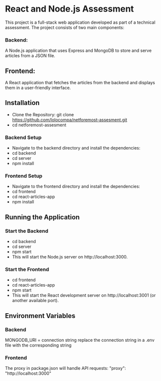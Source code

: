 

# React and Node.js Assessment
This project is a full-stack web application developed as part of a technical assessment. The project consists of two main components:

### Backend: 
A Node.js application that uses Express and MongoDB to store and serve articles from a JSON file.
## Frontend: 
A React application that fetches the articles from the backend and displays them in a user-friendly interface.

## Installation
- Clone the Repository: git clone https://github.com/lolocompa/netforemost-assesment.git
- cd netforemost-assesment
  
### Backend Setup

- Navigate to the backend directory and install the dependencies:
- cd backend
- cd server
- npm install
  
### Frontend Setup

- Navigate to the frontend directory and install the dependencies:
- cd frontend
- cd react-articles-app
- npm install

## Running the Application
### Start the Backend

- cd backend
- cd server
- npm start
- This will start the Node.js server on http://localhost:3000.

### Start the Frontend

- cd frontend
- cd react-articles-app
- npm start
- This will start the React development server on http://localhost:3001 (or another available port).

## Environment Variables

### Backend
MONGODB_URI = connection string
replace the connection string in a .env file with the corresponding string

### Frontend
The proxy in package.json will handle API requests:
"proxy": "http://localhost:3000"

